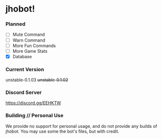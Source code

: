 # jhobot!

### Planned
* [ ] Mute Command
* [ ] Warn Command
* [ ] More Fun Commands
* [ ] More Game Stats
* [x] Database

### Current Version
unstable-0.1.03
~~unstable-0.1.02~~

### Discord Server
https://discord.gg/EEHKTW

### Building // Personal Use
We provide no support for personal usage, and do not provide any builds of jhobot. 
You may use some the bot's files, but with credit.
